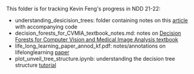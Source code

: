 This folder is for tracking Kevin Feng's progress in NDD 21-22:
- understanding_desicision_trees: folder containing notes on this [article](https://medium.com/@valentin.jean.richer/understanding-decision-trees-once-and-for-all-2d891b1be579?source=friends_link&sk=451fa478c53f2b288aec0d46eb83d90d) with accompanying code
- decision_forests_for_CVMIA_textbook_notes.md: notes on [Decision Forests for Computer Vision and Medical Image Analysis textbook](https://link.springer.com/book/10.1007/978-1-4471-4929-3) 
- life_long_learning_paper_annod_kf.pdf: notes/annotations on lifelonglearning [paper](https://arxiv.org/pdf/2004.12908.pdf)
- plot_unveil_tree_structure.ipynb: understanding the decision tree structure [tutorial](https://scikit-learn.org/stable/auto_examples/tree/plot_unveil_tree_structure.html)
